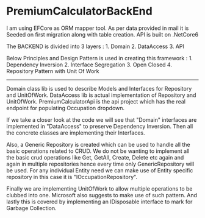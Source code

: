 # PremiumCalculatorBackEnd

I am using EFCore as ORM mapper tool.
As per data provided in mail it is Seeded on first migration along with table creation.
API is built on .NetCore6

The BACKEND is divided into 3 layers :
	1. Domain
	2. DataAccess
	3. API

Below Principles and Design Pattern is used in creating this framework :
	1. Dependency Inversion
	2. Interface Segregation
	3. Open Closed
	4. Repository Pattern with Unit Of Work
	



---------------------------------------------------------------------------------------------

Domain class lib is used to describe Models and Interfaces for Repository and UnitOfWork.
DataAccess lib is actual implementation of Repository and UnitOfWork.
PremiumCalculatorApi is the api project which has the real endpoint for populating Occupation
dropdown.

If we take a closer look at the code we will see that "Domain" interfaces are implemented
in "DataAccess" to preserve Dependency Inversion.
Then all the concrete classes are implementing their Interfaces.

Also, a Generic Repository is created which can be used to handle all the basic operations
related to CRUD.
We do not be wanting to implement all the basic crud operations like Get, GetAll, Create,
Delete etc again and again in multiple repositories hence every time only GenericRepository
will be used.
For any individual Entity need we can make use of Entity specific repository in this case
it is "IOccupationRepository".

Finally we are implementing UnitOfWork to allow multiple operations to be clubbed into one.
Microsoft also suggests to make use of such pattern.
And lastly this is covered by implementing an IDisposable interface to mark for Garbage Collection.




